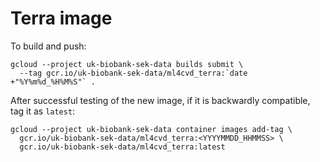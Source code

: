 # Terra image

To build and push:
```
gcloud --project uk-biobank-sek-data builds submit \
  --tag gcr.io/uk-biobank-sek-data/ml4cvd_terra:`date +"%Y%m%d_%H%M%S"` .
```

After successful testing of the new image, if it is backwardly compatible, tag it as `latest`:
```
gcloud --project uk-biobank-sek-data container images add-tag \
  gcr.io/uk-biobank-sek-data/ml4cvd_terra:<YYYYMMDD_HHMMSS> \
  gcr.io/uk-biobank-sek-data/ml4cvd_terra:latest

```

